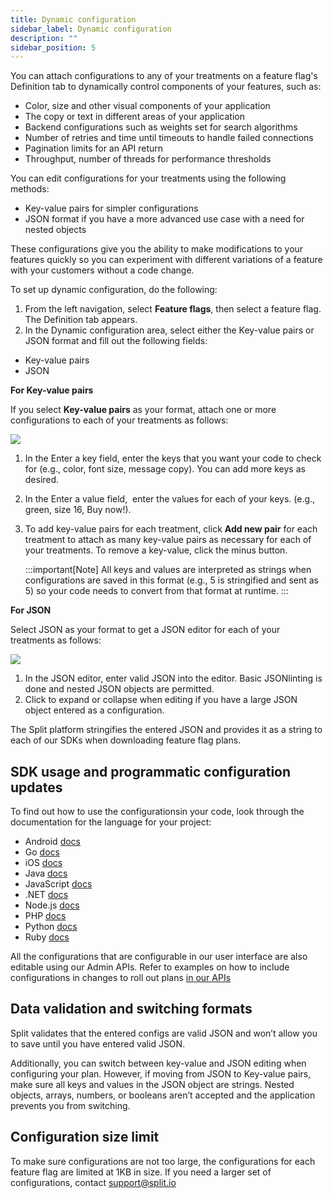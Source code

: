 ```yaml
---
title: Dynamic configuration
sidebar_label: Dynamic configuration
description: ""
sidebar_position: 5
---
```


<p>
  <button hidden style={{borderRadius:'8px', border:'1px', fontFamily:'Courier New', fontWeight:'800', textAlign:'left'}}> help.split.io link: https://help.split.io/hc/en-us/articles/360026943552-Dynamic-configuration <br /> ✘ images still hosted on help.split.io </button>
</p>

You can attach configurations to any of your treatments on a feature flag's Definition tab to dynamically control components of your features, such as:

* Color, size and other visual components of your application
* The copy or text in different areas of your application
* Backend configurations such as weights set for search algorithms
* Number of retries and time until timeouts to handle failed connections
* Pagination limits for an API return
* Throughput, number of threads for performance thresholds

You can edit configurations for your treatments using the following methods:

* Key-value pairs for simpler configurations
* JSON format if you have a more advanced use case with a need for nested objects

These configurations give you the ability to make modifications to your features quickly so you can experiment with different variations of a feature with your customers without a code change.

To set up dynamic configuration, do the following:

1. From the left navigation, select **Feature flags**, then select a feature flag. The Definition tab appears.
2. In the Dynamic configuration area, select either the Key-value pairs or JSON format and fill out the following fields:

  * Key-value pairs
  * JSON

**For Key-value pairs**

If you select **Key-value pairs** as your format, attach one or more configurations to each of your treatments as follows:

<p>
  <img src="https://help.split.io/hc/article_attachments/15628296249229" />
</p>

1. In the Enter a key field, enter the keys that you want your code to check for (e.g., color, font size, message copy). You can add more keys as desired.
2. In the Enter a value field,  enter the values for each of your keys. (e.g., green, size 16, Buy now!).
3. To add key-value pairs for each treatment, click **Add new pair** for each treatment to attach as many key-value pairs as necessary for each of your treatments. To remove a key-value, click the minus button.

    :::important[Note]
    All keys and values are interpreted as strings when configurations are saved in this format (e.g., 5 is stringified and sent as 5) so your code needs to convert from that format at runtime.
    :::

**For JSON**

Select JSON as your format to get a JSON editor for each of your treatments as follows:

<p>
  <img src="https://help.split.io/hc/article_attachments/15628275774605" />
</p>

1. In the JSON editor, enter valid JSON into the editor. Basic JSONlinting is done and nested JSON objects are permitted.
2. Click to expand or collapse when editing if you have a large JSON object entered as a configuration.

The Split platform stringifies the entered JSON and provides it as a string to each of our SDKs when downloading feature flag plans.

## SDK usage and programmatic configuration updates

To find out how to use the configurationsin your code, look through the documentation for the language for your project:
* Android [docs](https://help.split.io/hc/en-us/articles/360020343291-Android-SDK#get-treatments-with-configurations) 
* Go [docs](https://help.split.io/hc/en-us/articles/360020093652#get-treatments-with-configurations) 
* iOS [docs](https://help.split.io/hc/en-us/articles/360020401491#get-treatments-with-configurations)
* Java [docs](https://help.split.io/hc/en-us/articles/360020405151#get-treatments-with-configurations)
* JavaScript [docs](https://help.split.io/hc/en-us/articles/360020448791#get-treatments-with-configurations)
* .NET [docs](https://help.split.io/hc/en-us/articles/360020240172#get-treatments-with-configurations)
* Node.js [docs](https://help.split.io/hc/en-us/articles/360020564931#get-treatments-with-configurations)
* PHP [docs](https://help.split.io/hc/en-us/articles/360020350372#get-treatments-with-configurations)
* Python [docs](https://help.split.io/hc/en-us/articles/360020359652#get-treatments-with-configurations)
* Ruby [docs](https://help.split.io/hc/en-us/articles/360020673251#get-treatments-with-configurations) 

All the configurations that are configurable in our user interface are also editable using our Admin APIs. Refer to examples on how to include configurations in changes to roll out plans [in our APIs](https://docs.split.io/v2/reference#create-split-definition-in-environment)

## Data validation and switching formats

Split validates that the entered configs are valid JSON and won’t allow you to save until you have entered valid JSON.

Additionally, you can switch between key-value and JSON editing when configuring your plan. However, if moving from JSON to Key-value pairs, make sure all keys and values in the JSON object are strings. Nested objects, arrays, numbers, or booleans aren’t accepted and the application prevents you from switching.

## Configuration size limit

To make sure configurations are not too large, the configurations for each feature flag are limited at 1KB in size. If you need a larger set of configurations, contact support@split.io